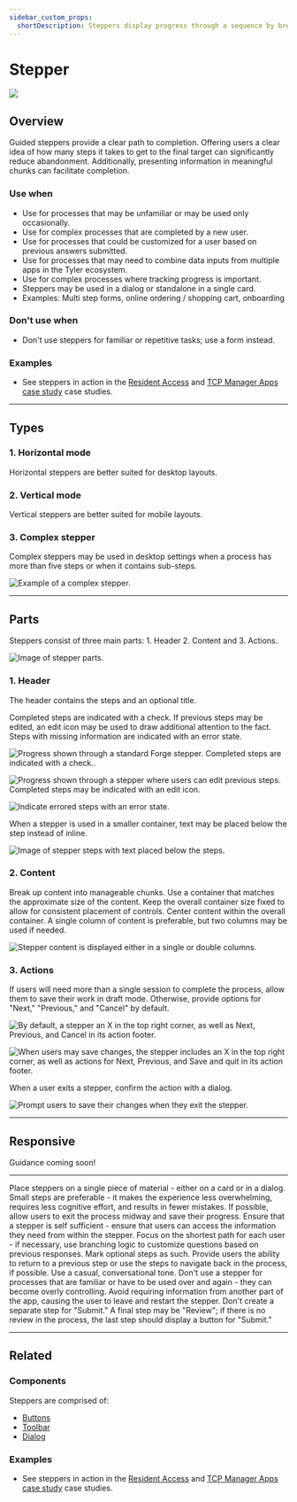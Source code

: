 ```yaml
---
sidebar_custom_props:
  shortDescription: Steppers display progress through a sequence by breaking it up into multiple logical and numbered steps.
---
```


# Stepper

<ComponentVisual storybookUrl="https://forge.tylerdev.io/main/?path=/story/components-stepper--default">

![](./images/stepper.png)

</ComponentVisual>

## Overview 

Guided steppers provide a clear path to completion. Offering users a clear idea of how many steps it takes to get to the final target can significantly reduce abandonment. Additionally, presenting information in meaningful chunks can facilitate completion. 

### Use when

- Use for processes that may be unfamiliar or may be used only occasionally.
- Use for complex processes that are completed by a new user.
- Use for processes that could be customized for a user based on previous answers submitted.  
- Use for processes that may need to combine data inputs from multiple apps in the Tyler ecosystem.  
- Use for complex processes where tracking progress is important. 
- Steppers may be used in a dialog or standalone in a single card. 
- Examples: Multi step forms, online ordering / shopping cart, onboarding

### Don't use when

- Don't use steppers for familiar or repetitive tasks; use a form instead.  

### Examples

- See steppers in action in the [Resident Access](/core/other/case-studies/resident-access) and [TCP Manager Apps case study](/core/other/case-studies/manager-apps) case studies.

---

## Types 

### 1. Horizontal mode

Horizontal steppers are better suited for desktop layouts.

### 2. Vertical mode 

Vertical steppers are better suited for mobile layouts.

### 3. Complex stepper

Complex steppers may be used in desktop settings when a process has more than five steps or when it contains sub-steps. 

<ImageBlock padded={false}>

![Example of a complex stepper.](./images/complex-stepper.png)

</ImageBlock>

---

## Parts

Steppers consist of three main parts: 1. Header 2. Content and 3. Actions. 

<ImageBlock padded={false}>

![Image of stepper parts.](./images/stepper-parts.png)

</ImageBlock>

### 1. Header

The header contains the steps and an optional title. 

Completed steps are indicated with a check. If previous steps may be edited, an edit icon may be used to draw additional attention to the fact. Steps with missing information are indicated with an error state. 

<ImageBlock caption="Progress shown through a standard Forge stepper. Completed steps are indicated with a check." padded={false}>

![Progress shown through a standard Forge stepper. Completed steps are indicated with a check..](./images/stepper-linear.png)

</ImageBlock>

<ImageBlock padded={false} caption="Progress shown through a stepper where users can edit previous steps. Completed steps are indicated with an edit icon.">

![Progress shown through a stepper where users can edit previous steps. Completed steps may be indicated with an edit icon.](./images/stepper-editable.png)

</ImageBlock>

<ImageBlock padded={false} caption="Indicate errored steps with an error state.">

![Indicate errored steps with an error state.](./images/stepper-error.png)

</ImageBlock>

When a stepper is used in a smaller container, text may be placed below the step instead of inline.

<ImageBlock padded={false}>

![Image of stepper steps with text placed below the steps.](./images/stepper-alt.png)

</ImageBlock>

### 2. Content

<DoDontGrid>
  <DoDontTextSection>
    <DoDontText type="do">Break up content into manageable chunks.</DoDontText>
    <DoDontText type="do">Use a container that matches the approximate size of the content.</DoDontText>
    <DoDontText type="do"> Keep the overall container size fixed to allow for consistent placement of controls.</DoDontText>
    <DoDontText type="do">Center content within the overall container.</DoDontText>
    <DoDontText type="do">A single column of content is preferable, but two columns may be used if needed.</DoDontText>
  </DoDontTextSection>
</DoDontGrid>

<ImageBlock padded={false} caption="Stepper content is displayed either in a single or double columns.">

![Stepper content is displayed either in a single or double columns.](./images/stepper-content.png)

</ImageBlock>

### 3. Actions

If users will need more than a single session to complete the process, allow them to save their work in draft mode. Otherwise, provide options for "Next," "Previous," and "Cancel" by default. 

<ImageBlock padded={false} caption="By default, a stepper includes Next, Previous, and Cancel in its action footer."> 

![By default, a stepper an X in the top right corner, as well as Next, Previous, and Cancel in its action footer.](./images/stepper-default.png)

</ImageBlock>

<ImageBlock padded={false} caption="When users may save changes, the stepper includes an X in the top right corner, as well as actions for Next, Previous, and Save and quit in its action footer."> 

![When users may save changes, the stepper includes an X in the top right corner, as well as actions for Next, Previous, and Save and quit in its action footer.](./images/stepper-save.png)

</ImageBlock>

When a user exits a stepper, confirm the action with a dialog.

<ImageBlock maxWidth="300px"> 

![Prompt users to save their changes when they exit the stepper.](./images/confirm.gif)

</ImageBlock>

---

## Responsive

Guidance coming soon!

---

<DoDontGrid>
  <DoDontTextSection>
    <DoDontText type="do">Place steppers on a single piece of material - either on a card or in a dialog.</DoDontText>
    <DoDontText type="do">Small steps are preferable - it makes the experience less overwhelming, requires less cognitive effort, and results in fewer mistakes.</DoDontText>
    <DoDontText type="do">If possible, allow users to exit the process midway and save their progress.</DoDontText>
    <DoDontText type="do">Ensure that a stepper is self sufficient - ensure that users can access the information they need from within the stepper.</DoDontText>
    <DoDontText type="do">Focus on the shortest path for each user - if necessary, use branching logic to customize questions based on previous responses.</DoDontText>
    <DoDontText type="do">Mark optional steps as such.</DoDontText>
    <DoDontText type="do">Provide users the ability to return to a previous step or use the steps to navigate back in the process, if possible.</DoDontText>
    <DoDontText type="do">Use a casual, conversational tone.</DoDontText>
  </DoDontTextSection>
  <DoDontTextSection>
    <DoDontText type="dont">Don't use a stepper for processes that are familiar or have to be used over and again - they can become overly controlling.</DoDontText>
    <DoDontText type="dont">Avoid requiring information from another part of the app, causing the user to leave and restart the stepper.</DoDontText>
    <DoDontText type="dont">Don't create a separate step for "Submit." A final step may be "Review"; if there is no review in the process, the last step should display a button for "Submit."</DoDontText>
    
  </DoDontTextSection>
</DoDontGrid>

---

## Related

### Components

Steppers are comprised of:

- [Buttons](/components/buttons/button)
- [Toolbar](/components/page/toolbar)
- [Dialog](/components/notifications-and-messages/dialog)

### Examples

- See steppers in action in the [Resident Access](/core/other/case-studies/resident-access) and [TCP Manager Apps case study](/core/other/case-studies/manager-apps) case studies.
